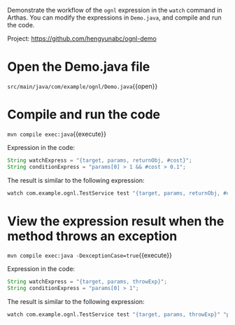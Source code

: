 
Demonstrate the workflow of the `ognl` expression in the `watch` command in Arthas. You can modify the expressions in `Demo.java`, and compile and run the code.

Project: https://github.com/hengyunabc/ognl-demo

# Open the Demo.java file

`src/main/java/com/example/ognl/Demo.java`{{open}}

# Compile and run the code

`mvn compile exec:java`{{execute}}

Expression in the code:

```java
String watchExpress = "{target, params, returnObj, #cost}";
String conditionExpress = "params[0] > 1 && #cost > 0.1";
```

The result is similar to the following expression:

```bash
watch com.example.ognl.TestService test "{target, params, returnObj, #cost}" "params[0] > 1 && #cost > 0.1" -x 3
```

# View the expression result when the method throws an exception

`mvn compile exec:java -DexceptionCase=true`{{execute}}

Expression in the code:

```java
String watchExpress = "{target, params, throwExp}";
String conditionExpress = "params[0] > 1";
```

The result is similar to the following expression:

```bash
watch com.example.ognl.TestService test "{target, params, throwExp}" "params[0] > 1" -e -x 2
```
